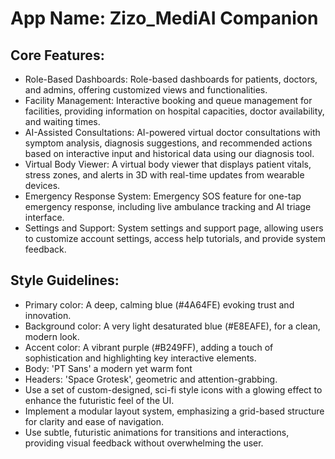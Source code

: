 # **App Name**: Zizo_MediAI Companion

## Core Features:

- Role-Based Dashboards: Role-based dashboards for patients, doctors, and admins, offering customized views and functionalities.
- Facility Management: Interactive booking and queue management for facilities, providing information on hospital capacities, doctor availability, and waiting times.
- AI-Assisted Consultations: AI-powered virtual doctor consultations with symptom analysis, diagnosis suggestions, and recommended actions based on interactive input and historical data using our diagnosis tool.
- Virtual Body Viewer: A virtual body viewer that displays patient vitals, stress zones, and alerts in 3D with real-time updates from wearable devices.
- Emergency Response System: Emergency SOS feature for one-tap emergency response, including live ambulance tracking and AI triage interface.
- Settings and Support: System settings and support page, allowing users to customize account settings, access help tutorials, and provide system feedback.

## Style Guidelines:

- Primary color: A deep, calming blue (#4A64FE) evoking trust and innovation.
- Background color: A very light desaturated blue (#E8EAFE), for a clean, modern look.
- Accent color: A vibrant purple (#B249FF), adding a touch of sophistication and highlighting key interactive elements.
- Body: 'PT Sans' a modern yet warm font
- Headers: 'Space Grotesk', geometric and attention-grabbing.
- Use a set of custom-designed, sci-fi style icons with a glowing effect to enhance the futuristic feel of the UI.
- Implement a modular layout system, emphasizing a grid-based structure for clarity and ease of navigation.
- Use subtle, futuristic animations for transitions and interactions, providing visual feedback without overwhelming the user.